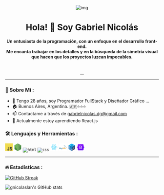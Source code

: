 <div id="header" align="center">
    <img width="200" src="https://media.giphy.com/media/wwg1suUiTbCY8H8vIA/giphy-downsized-large.gif" alt="img">
    <h1 align="center">Hola! 👋 Soy Gabriel Nicolás</h1>
    <h4>Un entusiasta de la programación, con un enfoque en el desarrollo front-end.<br>Me encanta trabajar en los detalles y en la búsqueda de la simetría visual que hacen que los proyectos luzcan impecables.</b></h4>
</div>
<br>
<div align="center">
    <a href="https://github.com/gnicolaslan">
        <img src="https://img.shields.io/github/followers/gnicolaslan?color=FEB240&logo=github&style=for-the-badge" alt="">
    </a>
    <a href="https://www.linkedin.com/in/gnicolaslan/">
        <img src="https://img.shields.io/badge/LinkedIn-FEB240?style=for-the-badge&logo=linkedin&logoColor=black" alt="">
    </a>
    <a href="https://www.instagram.com/gnicolaslan">
        <img src="https://img.shields.io/badge/Instagram-FEB240?style=for-the-badge&logo=instagram&logoColor=black" alt="">
    </a>
    <a href="https://www.behance.net/gabrielnicolasLNZT">
        <img src="https://img.shields.io/badge/Behance-FEB240?style=for-the-badge&logo=behance&logoColor=black" alt="">
    </a>
</div>
 
---
### 💬 Sobre Mi :
- 👾 Tengo 28 años, soy Programador FullStack y Diseñador Gráfico ...
- 🏠 Buenos Aires, Argentina. 🇦🇷⭐⭐⭐
- 📫 Contactame a través de gabrielnicolas.dg@gmail.com
- 🌱 Actualmente estoy aprendiendo React.js

### 🛠️ Lenguajes y Herramientas :
<code><img height="25" alt="javascript" src="https://raw.githubusercontent.com/github/explore/80688e429a7d4ef2fca1e82350fe8e3517d3494d/topics/javascript/javascript.png"></code>
<code><img height="25" alt="nodejs" src="https://raw.githubusercontent.com/github/explore/80688e429a7d4ef2fca1e82350fe8e3517d3494d/topics/nodejs/nodejs.png"></code>
<code><img height="25" alt="html" src="https://img.freepik.com/iconos-gratis/html5_318-903450.jpg"></code>
<code><img height="25" alt="css" src="https://upload.wikimedia.org/wikipedia/commons/thumb/6/62/CSS3_logo.svg/2048px-CSS3_logo.svg.png"></code>
<code><img height="25" alt="react" src="https://raw.githubusercontent.com/github/explore/80688e429a7d4ef2fca1e82350fe8e3517d3494d/topics/react/react.png"></code>
<code><img height="25" alt="mysql" src="https://github.com/devicons/devicon/blob/1119b9f84c0290e0f0b38982099a2bd027a48bf1/icons/mysql/mysql-original-wordmark.svg"></code>
<code><img height="25" alt="sql" src="https://github.com/devicons/devicon/blob/1119b9f84c0290e0f0b38982099a2bd027a48bf1/icons/sequelize/sequelize-original.svg"></code>
<code><img height="25" alt="bs" src="https://github.com/devicons/devicon/blob/1119b9f84c0290e0f0b38982099a2bd027a48bf1/icons/bootstrap/bootstrap-original.svg"></code>

---

### 🔥 Estadísticas :
[![GitHub Streak](http://github-readme-streak-stats.herokuapp.com?user=gnicolaslan&theme=gruvbox-duo&locale=es&date_format=j%20M%5B%20Y%5D&mode=weekly)](https://git.io/streak-stats)

![gnicolaslan's GitHub stats](https://github-readme-stats.vercel.app/api?username=gnicolaslan&show_icons=true&theme=radical)


